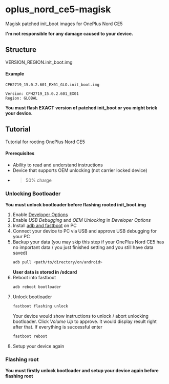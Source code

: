 # oplus_nord_ce5-magisk
Magisk patched init_boot images for OnePlus Nord CE5 

**I'm not responsible for any damage caused to your device.**

## Structure
VERSION_REGION.init_boot.img

#### Example
```
CPH2719_15.0.2.601_EX01_GLO.init_boot.img

Version: CPH2719_15.0.2.601_EX01
Region: GLOBAL
```

**You must flash EXACT version of patched init_boot or you might brick your device.**

## Tutorial
Tutorial for rooting OnePlus Nord CE5

#### Prerequisites
* Ability to read and understand instructions
* Device that supports OEM unlocking (not carrier locked device)
* >50% charge

### Unlocking Bootloader
**You must unlock bootloader before flashing rooted init_boot.img**

1. Enable [Developer Options](https://developer.android.com/studio/debug/dev-options#enable)
2. Enable *USB Debugging* and *OEM Unlocking* in *Developer Options*
3. Install [adb and fastboot](https://developer.android.com/tools/adb) on PC
4. Connect your device to PC via USB and approve USB debugging for your PC
5. Backup your data (you may skip this step if your OnePlus Nord CE5 has no important data / you just finished setting and you still have data saved)
   ```bash
   adb pull <path/to/directory/on/android>
   ```
   **User data is stored in /sdcard**
6. Reboot into fastboot
   ```bash
   adb reboot bootloader
   ```
7. Unlock bootloader
   ```bash
   fastboot flashing unlock
   ```
   Your device would show instructions to unlock / abort unlocking bootloader. Click *Volume Up* to approve. It would display result right after that. If everything is successful enter
   ```bash
   fastboot reboot
   ```
8. Setup your device again

### Flashing root
**You must firstly unlock bootloader and setup your device again before flashing root**
